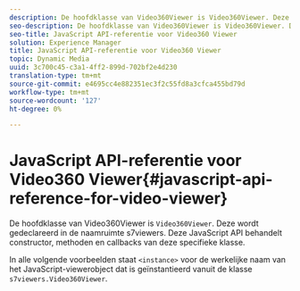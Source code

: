 ```yaml
---
description: De hoofdklasse van Video360Viewer is Video360Viewer. Deze wordt gedeclareerd in de naamruimte s7viewers. Deze JavaScript API behandelt constructor, methoden en callbacks van deze specifieke klasse.
seo-description: De hoofdklasse van Video360Viewer is Video360Viewer. Deze wordt gedeclareerd in de naamruimte s7viewers. Deze JavaScript API behandelt constructor, methoden en callbacks van deze specifieke klasse.
seo-title: JavaScript API-referentie voor Video360 Viewer
solution: Experience Manager
title: JavaScript API-referentie voor Video360 Viewer
topic: Dynamic Media
uuid: 3c700c45-c3a1-4ff2-899d-702bf2e4d230
translation-type: tm+mt
source-git-commit: e4695cc4e882351ec3f2c55fd8a3cfca455bd79d
workflow-type: tm+mt
source-wordcount: '127'
ht-degree: 0%

---
```



# JavaScript API-referentie voor Video360 Viewer{#javascript-api-reference-for-video-viewer}

De hoofdklasse van Video360Viewer is `Video360Viewer`. Deze wordt gedeclareerd in de naamruimte s7viewers. Deze JavaScript API behandelt constructor, methoden en callbacks van deze specifieke klasse.

In alle volgende voorbeelden staat `<instance>` voor de werkelijke naam van het JavaScript-viewerobject dat is geïnstantieerd vanuit de klasse `s7viewers.Video360Viewer`.
